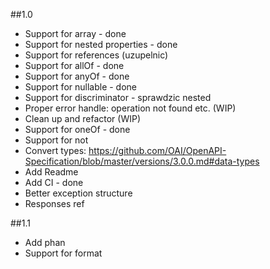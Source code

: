 ##1.0
- Support for array - done
- Support for nested properties - done
- Support for references (uzupelnic)
- Support for allOf - done
- Support for anyOf - done
- Support for nullable - done
- Support for discriminator - sprawdzic nested
- Proper error handle: operation not found etc. (WIP)
- Clean up and refactor (WIP)
- Support for oneOf - done
- Support for not 
- Convert types: https://github.com/OAI/OpenAPI-Specification/blob/master/versions/3.0.0.md#data-types
- Add Readme
- Add CI - done
- Better exception structure
- Responses ref 

##1.1
- Add phan
- Support for format

